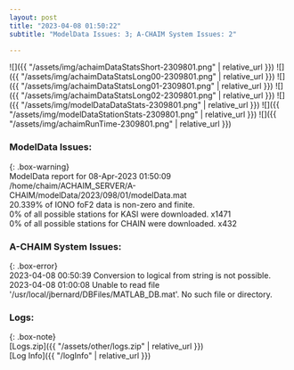 ```yaml
---
layout: post
title: "2023-04-08 01:50:22"
subtitle: "ModelData Issues: 3; A-CHAIM System Issues: 2"

---
```


![]({{ "/assets/img/achaimDataStatsShort-2309801.png" | relative_url }})
![]({{ "/assets/img/achaimDataStatsLong00-2309801.png" | relative_url }})
![]({{ "/assets/img/achaimDataStatsLong01-2309801.png" | relative_url }})
![]({{ "/assets/img/achaimDataStatsLong02-2309801.png" | relative_url }})
![]({{ "/assets/img/modelDataDataStats-2309801.png" | relative_url }})
![]({{ "/assets/img/modelDataStationStats-2309801.png" | relative_url }})
![]({{ "/assets/img/achaimRunTime-2309801.png" | relative_url }})


### ModelData Issues:  
  
{: .box-warning}  
 ModelData report for 08-Apr-2023 01:50:09   
 /home/chaim/ACHAIM_SERVER/A-CHAIM/modelData/2023/098/01/modelData.mat   
 20.339% of IONO foF2 data is non-zero and finite.   
 0% of all possible stations for KASI were downloaded. x1471   
 0% of all possible stations for CHAIN were downloaded. x432   
  
### A-CHAIM System Issues:  
  
{: .box-error}  
2023-04-08 00:50:39 Conversion to logical from string is not possible.  
2023-04-08 01:00:08 Unable to read file '/usr/local/jbernard/DBFiles/MATLAB_DB.mat'. No such file or directory.  

### Logs:  
  
{: .box-note}  
[Logs.zip]({{ "/assets/other/logs.zip" | relative_url }})  
[Log Info]({{ "/logInfo" | relative_url }})  
